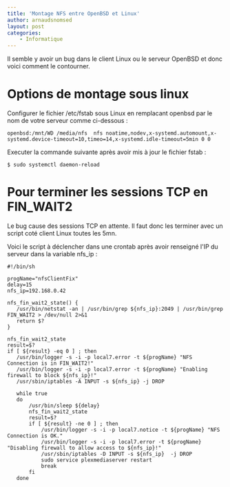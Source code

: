 ```yaml
---
title: 'Montage NFS entre OpenBSD et Linux'
author: arnaudsnomsed
layout: post
categories:
    - Informatique
---
```


Il semble y avoir un bug dans le client Linux ou le serveur OpenBSD et
donc voici comment le contourner.

# Options de montage sous linux

Configurer le fichier /etc/fstab sous Linux en remplacant openbsd par
le nom de votre serveur comme ci-dessous :

```
openbsd:/mnt/WD /media/nfs  nfs noatime,nodev,x-systemd.automount,x-systemd.device-timeout=10,timeo=14,x-systemd.idle-timeout=5min 0 0
```

Executer la commande suivante après avoir mis à jour le fichier fstab :

```
$ sudo systemctl daemon-reload
```

# Pour terminer les sessions TCP en FIN_WAIT2

Le bug cause des sessions TCP en attente. Il faut donc les terminer avec un
script coté client Linux toutes les 5mn.

Voici le script à déclencher dans une crontab après avoir renseigné
l'IP du serveur dans la variable nfs_ip :

```
#!/bin/sh

progName="nfsClientFix"
delay=15
nfs_ip=192.168.0.42

nfs_fin_wait2_state() {
   /usr/bin/netstat -an | /usr/bin/grep ${nfs_ip}:2049 | /usr/bin/grep  FIN_WAIT2 > /dev/null 2>&1
   return $?
}

nfs_fin_wait2_state
result=$?
if [ ${result} -eq 0 ] ; then
   /usr/bin/logger -s -i -p local7.error -t ${progName} "NFS Connection is in FIN_WAIT2!"
   /usr/bin/logger -s -i -p local7.error -t ${progName} "Enabling firewall to block ${nfs_ip}!"
   /usr/sbin/iptables -A INPUT -s ${nfs_ip} -j DROP

   while true
   do
       /usr/bin/sleep ${delay}
       nfs_fin_wait2_state
       result=$?
       if [ ${result} -ne 0 ] ; then
           /usr/bin/logger -s -i -p local7.notice -t ${progName} "NFS Connection is OK."
           /usr/bin/logger -s -i -p local7.error -t ${progName} "Disabling firewall to allow access to ${nfs_ip}!"
           /usr/sbin/iptables -D INPUT -s ${nfs_ip}  -j DROP
           sudo service plexmediaserver restart
           break
       fi
   done

```


